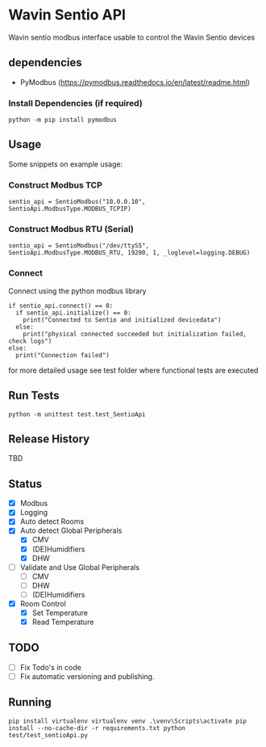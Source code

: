 # Wavin Sentio API

Wavin sentio modbus interface usable to control the Wavin Sentio devices

## dependencies
 - PyModbus (https://pymodbus.readthedocs.io/en/latest/readme.html)

### Install Dependencies (if required)
```
python -m pip install pymodbus
```

## Usage
Some snippets on example usage:
### Construct Modbus TCP
```
sentio_api = SentioModbus("10.0.0.10", SentioApi.ModbusType.MODBUS_TCPIP)
```

### Construct Modbus RTU (Serial)
```
sentio_api = SentioModbus("/dev/ttyS5", SentioApi.ModbusType.MODBUS_RTU, 19200, 1, _loglevel=logging.DEBUG)
```

### Connect
Connect using the python modbus library
```
if sentio_api.connect() == 0:
  if sentio_api.initialize() == 0:
    print("Connected to Sentio and initialized devicedata")
  else:
    print("physical connected succeeded but initialization failed, check logs")
else:
  print("Connection failed")
```
for more detailed usage see test folder where functional tests are executed

## Run Tests
```
python -m unittest test.test_SentioApi
```

## Release History
TBD

## Status
 - [x] Modbus
 - [x] Logging
 - [x] Auto detect Rooms
 - [x] Auto detect Global Peripherals
   - [x] CMV
   - [x] (DE)Humidifiers
   - [x] DHW
- [ ] Validate and Use Global Peripherals
  - [ ] CMV
  - [ ] DHW
  - [ ] (DE)Humidifiers
- [x] Room Control 
    - [x] Set Temperature
    - [x] Read Temperature

## TODO
- [ ] Fix Todo's in code
- [ ] Fix automatic versioning and publishing. 

## Running
`
pip install virtualenv
virtualenv venv
.\venv\Scripts\activate
pip install --no-cache-dir -r requirements.txt
python test/test_sentioApi.py
`